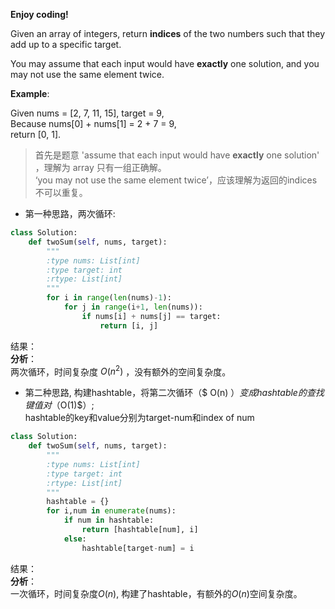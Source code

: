 <b> Enjoy coding!</b>

Given an array of integers, return **indices** of the two numbers such that they add up to a specific target.

You may assume that each input would have **exactly** one solution, and you may not use the same element twice.  



**Example**:  

Given nums = [2, 7, 11, 15], target = 9,  
Because nums[0] + nums[1] = 2 + 7 = 9,  
return [0, 1].  



> 首先是题意 'assume that each input would have **exactly** one solution' ，理解为 array 只有一组正确解。  
 ‘you may not use the same element twice’，应该理解为返回的indices不可以重复。  
- 第一种思路，两次循环:
```Python
class Solution:
    def twoSum(self, nums, target):
        """
        :type nums: List[int]
        :type target: int
        :rtype: List[int]
        """
        for i in range(len(nums)-1):
            for j in range(i+1, len(nums)):
                if nums[i] + nums[j] == target:
                    return [i, j]
```
结果：[](https://github.com/DaisyLoveU/Python-learning/blob/master/LeetCode/img/leetcode1_res_01.png)  
**分析**：  
两次循环，时间复杂度 $O(n^{2})$ ，没有额外的空间复杂度。

- 第二种思路, 构建hashtable，将第二次循环（$ O(n) $）变成hashtable的查找键值对（$O(1)$）;  
hashtable的key和value分别为target-num和index of num

```Python
class Solution:
    def twoSum(self, nums, target):
        """
        :type nums: List[int]
        :type target: int
        :rtype: List[int]
        """
        hashtable = {}
        for i,num in enumerate(nums):
            if num in hashtable:
                return [hashtable[num], i]
            else:
                hashtable[target-num] = i
```
结果： [](https://github.com/DaisyLoveU/Python-learning/blob/master/LeetCode/img/LeetCode1_res_2.png)  
**分析**：   
一次循环，时间复杂度$O(n)$, 构建了hashtable，有额外的$O(n)$空间复杂度。
